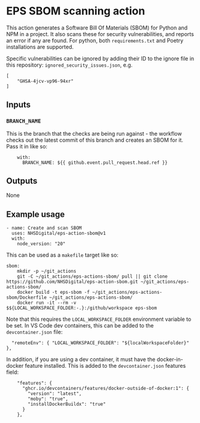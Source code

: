 # EPS SBOM scanning action

This action generates a Software Bill Of Materials (SBOM) for Python and NPM in a project. It also scans these for security vulnerabilities, and reports an error if any are found. For python, both `requirements.txt` and Poetry installations are supported.

Specific vulnerabilities can be ignored by adding their ID to the ignore file in this repository: `ignored_security_issues.json`, e.g.
```
[
	"GHSA-4jcv-vp96-94xr"
]
```

## Inputs

### `BRANCH_NAME`

This is the branch that the checks are being run against - the workflow checks out the latest commit of this branch and creates an SBOM for it. Pass it in like so:

```
    with:
      BRANCH_NAME: ${{ github.event.pull_request.head.ref }}
```

## Outputs

None

## Example usage

```
- name: Create and scan SBOM
  uses: NHSDigital/eps-action-sbom@v1
  with:
	node_version: "20"
```

This can be used as a `makefile` target like so:
```
sbom:
	mkdir -p ~/git_actions
	git -C ~/git_actions/eps-actions-sbom/ pull || git clone https://github.com/NHSDigital/eps-action-sbom.git ~/git_actions/eps-actions-sbom/
	docker build -t eps-sbom -f ~/git_actions/eps-actions-sbom/Dockerfile ~/git_actions/eps-actions-sbom/
	docker run -it --rm -v $${LOCAL_WORKSPACE_FOLDER:-.}:/github/workspace eps-sbom
```
Note that this requires the `LOCAL_WORKSPACE_FOLDER` environment variable to be set. In VS Code dev containers, this can be added to the `devcontainer.json` file:
```
  "remoteEnv": { "LOCAL_WORKSPACE_FOLDER": "${localWorkspaceFolder}" },
```
In addition, if you are using a dev container, it must have the docker-in-docker feature installed. This is added to the `devcontainer.json` features field:
```
    "features": {
      "ghcr.io/devcontainers/features/docker-outside-of-docker:1": {
        "version": "latest",
        "moby": "true",
        "installDockerBuildx": "true"
      }
    },
```
